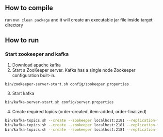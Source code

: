 ## How to compile
run `mvn clean package` and it will create an executable jar file inside target directory

## How to run
### Start zookeeper and kafka
1. Download [apache kafka](https://kafka.apache.org/downloads)
2. Start a ZooKeeper server. Kafka has a single node Zookeeper configuration built-in.
```bash
bin/zookeeper-server-start.sh config/zookeeper.properties
```
3. Start kafka
```bash
bin/kafka-server-start.sh config/server.properties
```
4. Create required topics (order-created, item-added, order-finalized)
```bash
bin/kafka-topics.sh --create --zookeeper localhost:2181 --replication-factor 1 --partitions 1 --topic order-created-event
bin/kafka-topics.sh --create --zookeeper localhost:2181 --replication-factor 1 --partitions 1 --topic order-item-added-event
bin/kafka-topics.sh --create --zookeeper localhost:2181 --replication-factor 1 --partitions 1 --topic order-finalized-event
```